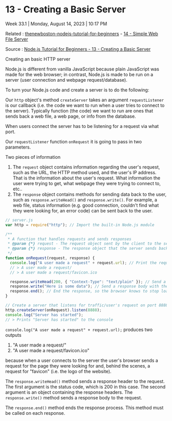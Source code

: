 # 13 - Creating a Basic Server

Week 33.1 | Monday, August 14, 2023 | 10:17 PM

Related : [thenewboston-nodejs-tutorial-for-beginners](thenewboston-nodejs-tutorial-for-beginners.md) - [14 - Simple Web File Server](14%20-%20Simple%20Web%20File%20Server.md)

Source : [Node.js Tutorial for Beginners - 13 - Creating a Basic Server](https://www.youtube.com/watch?v=pYOltVz7kL0&list=PL6gx4Cwl9DGBMdkKFn3HasZnnAqVjzHn_&index=13)

Creating an basic HTTP server

Node.js is different from vanilla JavaScript because plain JavaScript was made for the web
browser; in contrast, Node.js is made to be run on a server (user connection and webpage
request/database).

To turn your Node.js code and create a server is to do the following:

Our `http` object's method `createServer` takes an argument `requestListener` is our callback
(i.e. the code we want to run when a user tries to connect to the server). Typically function
(the code) we want to run are ones that sends back a web file, a web page, or info from the
database.

When users connect the server has to be listening for a request via what port.

Our `requestListener` function `onRequest` it is going to pass in two parameters.

Two pieces of information

1. The `request` object contains information regarding the user's request, such as the URL, the HTTP method used, and the user's IP address. That is the information about the user's request. What information the user were trying to get, what webpage they were trying to connect to, etc..
2. The `response` object contains methods for sending data back to the user, such as `response.writeHead()` and `response.write()`. For example, a web file, status information (e.g. good connection, couldn't find what they were looking for, an error code) can be sent back to the user.

```js
// server.js
var http = require("http"); // Import the built-in Node.js module

/**
 * A function that handles requests and sends responses
 * @param {*} request - The request object sent by the client to the server
 * @param {*} response - The response object that the server sends back to the client
 */
function onRequest(request, response) {
  console.log("A user made a request" + request.url); // Print the request URL to the console
  // > A user made a request/
  // > A user made a request/favicon.ico

  response.writeHead(200, { "Context-Type": "text/plain" }); // Send a response header with a 200 status code and a content-type of text/plain
  response.write("Here is some data"); // Send a response body with the text "Here is some data"
  response.end(); // End the response, so the browser knows to stop loading the page
}

// Create a server that listens for traffic/user's request on port 8888
http.createServer(onRequest).listen(8888);
console.log("Server has started");
// > Prints "Server has started" to the console
```

`console.log("A user made a request" + request.url);` produces two outputs

1. "A user made a request/"
2. "A user made a request/favicon.ico"

because when a user connects to the server the user's browser sends a request for the page they were looking for and, behind the scenes, a request for "favicon" (i.e. the logo of the website).

The `response.writeHead()` method sends a response header to the request. The first argument is the status code, which is 200 in this case. The second argument is an object containing the response headers. The `response.write()` method sends a response body to the request.

The `response.end()` method ends the response process. This method must be called on each response.
